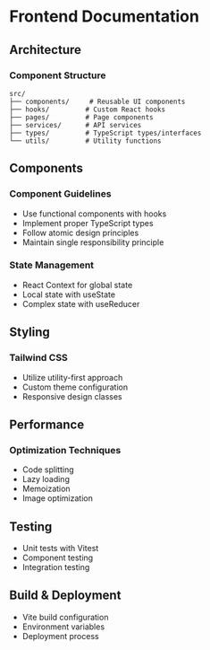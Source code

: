 # Frontend Documentation

## Architecture

### Component Structure
```
src/
├── components/     # Reusable UI components
├── hooks/         # Custom React hooks
├── pages/         # Page components
├── services/      # API services
├── types/         # TypeScript types/interfaces
└── utils/         # Utility functions
```

## Components

### Component Guidelines
- Use functional components with hooks
- Implement proper TypeScript types
- Follow atomic design principles
- Maintain single responsibility principle

### State Management
- React Context for global state
- Local state with useState
- Complex state with useReducer

## Styling

### Tailwind CSS
- Utilize utility-first approach
- Custom theme configuration
- Responsive design classes

## Performance

### Optimization Techniques
- Code splitting
- Lazy loading
- Memoization
- Image optimization

## Testing
- Unit tests with Vitest
- Component testing
- Integration testing

## Build & Deployment
- Vite build configuration
- Environment variables
- Deployment process